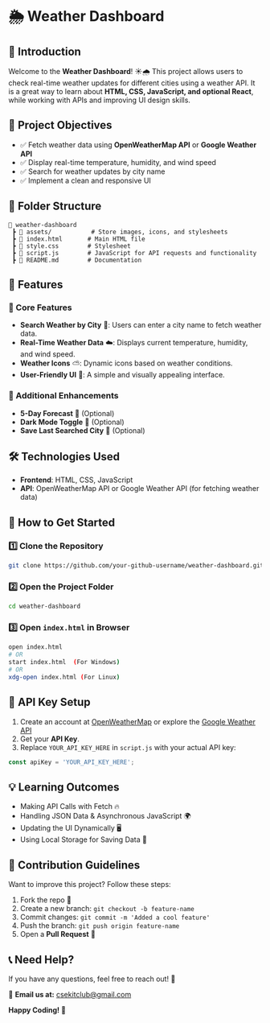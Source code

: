 # 🌦️ Weather Dashboard

## 🚀 Introduction
Welcome to the **Weather Dashboard**! ☀️🌧️ This project allows users to check real-time weather updates for different cities using a weather API. It is a great way to learn about **HTML, CSS, JavaScript, and optional React**, while working with APIs and improving UI design skills.

## 🎯 Project Objectives
- ✅ Fetch weather data using **OpenWeatherMap API** or **Google Weather API**
- ✅ Display real-time temperature, humidity, and wind speed
- ✅ Search for weather updates by city name
- ✅ Implement a clean and responsive UI

## 📂 Folder Structure
```
📁 weather-dashboard
 ┣ 📂 assets/           # Store images, icons, and stylesheets
 ┣ 📜 index.html       # Main HTML file
 ┣ 📜 style.css        # Stylesheet
 ┣ 📜 script.js        # JavaScript for API requests and functionality
 ┣ 📜 README.md        # Documentation
```

## 📌 Features
### 🌟 Core Features
- **Search Weather by City** 🔎: Users can enter a city name to fetch weather data.
- **Real-Time Weather Data** ☁️: Displays current temperature, humidity, and wind speed.
- **Weather Icons** ⛅: Dynamic icons based on weather conditions.
- **User-Friendly UI** 🎨: A simple and visually appealing interface.

### 🎨 Additional Enhancements
- **5-Day Forecast** 📅 (Optional)
- **Dark Mode Toggle** 🌙 (Optional)
- **Save Last Searched City** 💾 (Optional)

## 🛠️ Technologies Used
- **Frontend**: HTML, CSS, JavaScript
- **API**: OpenWeatherMap API or Google Weather API (for fetching weather data)

## 📜 How to Get Started
### 1️⃣ Clone the Repository
```bash
git clone https://github.com/your-github-username/weather-dashboard.git
```
### 2️⃣ Open the Project Folder
```bash
cd weather-dashboard
```
### 3️⃣ Open `index.html` in Browser
```bash
open index.html
# OR
start index.html  (For Windows)
# OR
xdg-open index.html (For Linux)
```

## 🔑 API Key Setup
1. Create an account at [OpenWeatherMap](https://openweathermap.org/api) or explore the [Google Weather API](https://developers.google.com/maps/documentation/weather)
2. Get your **API Key**.
3. Replace `YOUR_API_KEY_HERE` in `script.js` with your actual API key:
```javascript
const apiKey = 'YOUR_API_KEY_HERE';
```

## 💡 Learning Outcomes
- Making API Calls with Fetch 🔥
- Handling JSON Data & Asynchronous JavaScript 🌍
- Updating the UI Dynamically 🖥️
- Using Local Storage for Saving Data 💾

## 🤝 Contribution Guidelines
Want to improve this project? Follow these steps:
1. Fork the repo 🍴
2. Create a new branch: `git checkout -b feature-name`
3. Commit changes: `git commit -m 'Added a cool feature'`
4. Push the branch: `git push origin feature-name`
5. Open a **Pull Request** 🚀

## 📞 Need Help?
If you have any questions, feel free to reach out! 🎯

📧 **Email us at:** csekitclub@gmail.com

**Happy Coding! 🚀**
